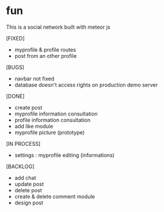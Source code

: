 # fun
This is a social network built with meteor js

[FIXED]
 - myprofile & profile routes
 - post from an other profile

[BUGS]
 - navbar not fixed
 - database doesn't access rights on production demo server

[DONE]
 - create post
 - myprofile information consultation
 - profile information consultation
 - add like module 
 - myprofile picture (prototype)

[IN PROCESS]
 - settings : myprofile editing (informations)

[BACKLOG]
 - add chat
 - update post
 - delete post
 - create & delete comment module
 - design post
